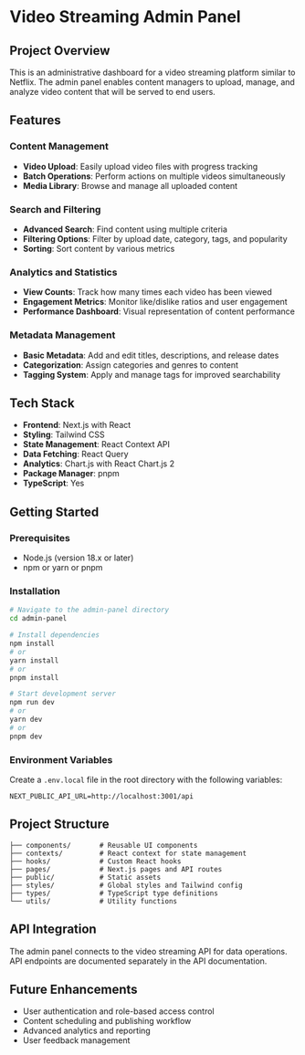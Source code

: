 # Video Streaming Admin Panel

## Project Overview
This is an administrative dashboard for a video streaming platform similar to Netflix. The admin panel enables content managers to upload, manage, and analyze video content that will be served to end users.

## Features

### Content Management
- **Video Upload**: Easily upload video files with progress tracking
- **Batch Operations**: Perform actions on multiple videos simultaneously
- **Media Library**: Browse and manage all uploaded content

### Search and Filtering
- **Advanced Search**: Find content using multiple criteria
- **Filtering Options**: Filter by upload date, category, tags, and popularity
- **Sorting**: Sort content by various metrics

### Analytics and Statistics
- **View Counts**: Track how many times each video has been viewed
- **Engagement Metrics**: Monitor like/dislike ratios and user engagement
- **Performance Dashboard**: Visual representation of content performance

### Metadata Management
- **Basic Metadata**: Add and edit titles, descriptions, and release dates
- **Categorization**: Assign categories and genres to content
- **Tagging System**: Apply and manage tags for improved searchability

## Tech Stack
- **Frontend**: Next.js with React
- **Styling**: Tailwind CSS
- **State Management**: React Context API
- **Data Fetching**: React Query
- **Analytics**: Chart.js with React Chart.js 2
- **Package Manager**: pnpm
- **TypeScript**: Yes

## Getting Started

### Prerequisites
- Node.js (version 18.x or later)
- npm or yarn or pnpm

### Installation
```bash
# Navigate to the admin-panel directory
cd admin-panel

# Install dependencies
npm install
# or
yarn install
# or
pnpm install

# Start development server
npm run dev
# or
yarn dev
# or
pnpm dev
```

### Environment Variables
Create a `.env.local` file in the root directory with the following variables:
```
NEXT_PUBLIC_API_URL=http://localhost:3001/api
```

## Project Structure
```
├── components/       # Reusable UI components
├── contexts/         # React context for state management
├── hooks/            # Custom React hooks
├── pages/            # Next.js pages and API routes
├── public/           # Static assets
├── styles/           # Global styles and Tailwind config
├── types/            # TypeScript type definitions
└── utils/            # Utility functions
```

## API Integration
The admin panel connects to the video streaming API for data operations. API endpoints are documented separately in the API documentation.

## Future Enhancements
- User authentication and role-based access control
- Content scheduling and publishing workflow
- Advanced analytics and reporting
- User feedback management
